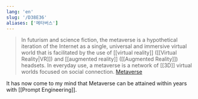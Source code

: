 ```yaml
---
lang: 'en'
slug: '/D38E36'
aliases: ['메타버스']
---
```


> In futurism and science fiction, the metaverse is a hypothetical iteration of the Internet as a single, universal and immersive virtual world that is facilitated by the use of [[virtual reality]] ([[Virtual Reality|VR]]) and [[augmented reality]] ([[Augmented Reality]]) headsets. In everyday use, a metaverse is a network of [[3D]] virtual worlds focused on social connection. [Metaverse](https://en.wikipedia.org/wiki/Metaverse)

It has now come to my mind that Metaverse can be attained within years with [[Prompt Engineering]].
